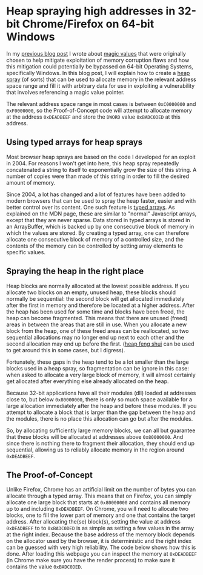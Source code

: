 Heap spraying high addresses in 32-bit Chrome/Firefox on 64-bit Windows
=======================================================================

In my [previous blog post][] I wrote about [magic values] that were originally
chosen to help mitigate exploitation of memory corruption flaws and how this
mitigation could potentially be bypassed on 64-bit Operating Systems,
specifically Windows. In this blog post, I will explain how to create a [heap
spray] (of sorts) that can be used to allocate memory in the relevant address
space range and fill it with arbitrary data for use in exploiting a
vulnerability that involves referencing a magic value pointer.

The relevant address space range in most cases is between `0xC0000000` and
`0xF0000000`, so the Proof-of-Concept code will attempt to allocate memory
at the address `0xDEADBEEF` and store the `DWORD` value `0xBADC0DED` at this
address.

Using typed arrays for heap sprays
----------------------------------
Most browser heap sprays are based on the code I developed for an exploit in
2004\. For reasons I won't get into here, this heap spray repeatedly
concatenated a string to itself to exponentially grow the size of this string.
A number of copies were than made of this string in order to fill the desired
amount of memory. 

Since 2004, a lot has changed and a lot of features have been added to modern
browsers that can be used to spray the heap faster, easier and with better
control over its content. One such feature is [typed arrays]. As explained on
the MDN page, these are similar to "normal" Javascript arrays, except that they
are never sparse. Data stored in typed arrays is stored in an ArrayBuffer,
which is backed up by one consecutive block of memory in which the values are
stored. By creating a typed array, one can therefore allocate one consecutive
block of memory of a controlled size, and the contents of the memory can be
controlled by setting array elements to specific values.

Spraying the heap in the right place
------------------------------------
Heap blocks are normally allocated at the lowest possible address. If you
allocate two blocks on an empty, unused heap, these blocks should normally be
sequential: the second block will get allocated immediately after the first in
memory and therefore be located at a higher address. After the heap has been
used for some time and blocks have been freed, the heap can become fragmented.
This means that there are unused (freed) areas in between the areas that are
still in use. When you allocate a new block from the heap, one of these freed
areas can be reallocated, so two sequential allocations may no longer end up
next to each other and the second allocation may end up before the first.
([heap feng shui] can be used to get around this in some cases, but I digress).

Fortunately, these gaps in the heap tend to be a lot smaller than the large
blocks used in a heap spray, so fragmentation can be ignore in this case: when
asked to allocate a very large block of memory, it will almost certainly get
allocated after everything else already allocated on the heap.

Because 32-bit applications have all their modules (dll) loaded at addresses
close to, but below `0x80000000`, there is only so much space available for a
large allocation immediately after the heap and before these modules. If you
attempt to allocate a block that is larger than the gap between the heap and
the modules, there is no place this allocation can go but after the modules.

So, by allocating sufficiently large memory blocks, we can all but guarantee
that these blocks will be allocated at addresses above `0x80000000`. And since
there is nothing there to fragment their allocation, they should end up
sequential, allowing us to reliably allocate memory in the region around
`0xDEADBEEF`.

The Proof-of-Concept
--------------------
Unlike Firefox, Chrome has an artificial limit on the number of bytes you can
allocate through a typed array. This means that on Firefox, you can simply
allocate one large block that starts at `0x80000000` and contains all memory up
to and including `0xDEADBEEF`. On Chrome, you will need to allocate two blocks,
one to fill the lower part of memory and one that contains the target address.
After allocating the(se) block(s), setting the value at address `0xDEADBEEF` to
to `0xBADC0DED` is as simple as setting a few values in the array at the right
index. Because the base address of the memory block depends on the allocator
used by the browser, it is deterministic and the right index can be guessed
with very high reliability. The code below shows how this is done. After
loading this webpage you can inspect the memory at `0xDEADBEEF` (in Chrome
make sure you have the render process) to make sure it contains the value
`0xBADC0DED`.

[previous blog post]: http://blog.skylined.nl/20160621001.html
[magic values]: https://en.wikipedia.org/wiki/Magic_number_(programming)
[heap spray]: https://en.wikipedia.org/wiki/Heap_spraying
[typed arrays]: https://developer.mozilla.org/en-US/docs/Web/JavaScript/Typed_arrays
[heap feng shui]: https://en.wikipedia.org/wiki/Heap_feng_shui